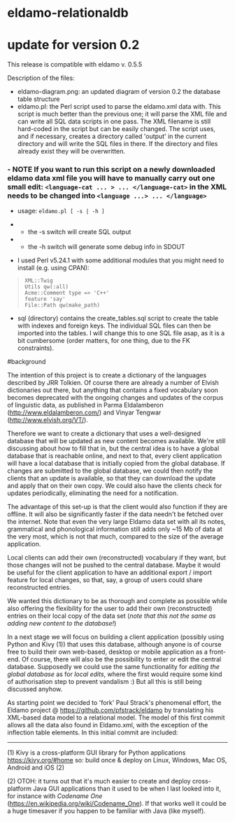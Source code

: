 # eldamo-relationaldb

# update for version 0.2
This release is compatible with eldamo v. 0.5.5

Description of the files:

- eldamo-diagram.png: an updated diagram of version 0.2 the database table structure 
- eldamo.pl: the Perl script used to parse the eldamo.xml data with. This script is much better than the previous one; it will parse the XML file and can write all SQL data scripts in one pass.
The XML filename is still hard-coded in the script but can be easily changed. The script uses, and if necessary, creates a directory called 'output' in the current directory and will write the SQL files in there. If the directory and files already exist they will be overwritten. 
### - NOTE If you want to run this script on a newly downloaded eldamo data xml file you will have to manually carry out one small edit: `<language-cat ... > ... </language-cat>` in the XML needs to be changed into `<language ...> ... </language>`
- usage: `eldamo.pl [ -s | -h ]`
- - the -s switch will create SQL output 
- - the -h switch will generate some debug info in SDOUT

- I used Perl v5.24.1 with some additional modules that you might need to install (e.g. using CPAN):

>     XML::Twig
>     Utils qw(:all)
>     Acme::Comment type => 'C++'
>     feature 'say'
>     File::Path qw(make_path)

- sql (directory) contains the create_tables.sql script to create the table with indexes and foreign keys. The individual SQL files can then be imported into the tables. I will change this to one SQL file asap, as it is a bit cumbersome (order matters, for one thing, due to the FK constraints).


#background

The intention of this project is to create a dictionary of the languages described by JRR Tolkien. 
Of course there are already a number of Elvish dictionaries out there, but anything that contains a fixed vocabulary soon becomes deprecated with the ongoing changes and updates of the corpus of linguistic data, as published in Parma Eldalamberon (http://www.eldalamberon.com/) and Vinyar Tengwar (http://www.elvish.org/VT/).

Therefore we want to create a dictionary that uses a well-designed database that will be updated as new content becomes available. 
We're still discussing about how to fill that in, but the central idea is to have a global database that is reachable online, and next to that, every client application will have a local database that is initially copied from the global database. If changes are submitted to the global database, we could then notify the clients that an update is available, so that they can download the update and apply that on their own copy. 
We could also have the clients check for updates periodically, eliminating the need for a notification. 

The advantage of this set-up is that the client would also function if they are offline. It will also be significantly faster if the data needn't be fetched over the internet. Note that even the very large Eldamo data set with all its notes, grammatical and phonological information still adds only ~15 Mb of data at the very most, which is not that much, compared to the size of the average application. 

Local clients can add their own (reconstructed) vocabulary if they want, but those changes will not be pushed to the central database. Maybe it would be useful for the client application to have an additional export / import feature for local changes, so that, say, a group of users could share reconstructed entries. 

We wanted this dictionary to be as thorough and complete as possible while also offering the flexibility for the user to add their own (reconstructed) entries on their local copy of the data set (*note that this not the same as adding new content to the database!*)

In a next stage we will focus on building a client application (possibly using Python and Kivy (1)) that uses this database, although anyone is of course free to build their own web-based, desktop or mobile application as a front-end. 
Of course, there will also be the possibility to enter or edit the central database. Supposedly we could use the same functionality for *editing the global database* as for *local edits*, where the first would require some kind of authorisation step to prevent vandalism :) But all this is still being discussed anyhow. 

As starting point we decided to 'fork' Paul Strack's phenomenal effort, the Eldamo project @ https://github.com/pfstrack/eldamo by translating his XML-based data model to a relational model. The model of this first commit allows all the data also found in Eldamo.xml, with the exception of the inflection table elements. 
In this initial commit are included:




- - - - - - - - - -
(1) Kivy is a cross-platform GUI library for Python applications https://kivy.org/#home so: build once & deploy on Linux, Windows, Mac OS, Android and iOS (2)

(2) OTOH: it turns out that it's much easier to create and deploy cross-platform Java GUI applications than it used to be when I last looked into it, for instance with *Codename One* (https://en.wikipedia.org/wiki/Codename_One). If that works well it could be a huge timesaver if you happen to be familiar with Java (like myself).

